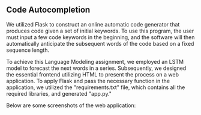 ## Code Autocompletion

We utilized Flask to construct an online automatic code generator that produces code given a set of initial keywords. To use this program, the user must input a few code keywords in the beginning, and the software will then automatically anticipate the subsequent words of the code based on a fixed sequence length.

To achieve this Language Modeling assignment, we employed an LSTM model to forecast the next words in a series. Subsequently, we designed the essential frontend utilizing HTML to present the process on a web application. To apply Flask and pass the necessary function in the application, we utilized the "requirements.txt" file, which contains all the required libraries, and generated "app.py."

Below are some screenshots of the web application:

